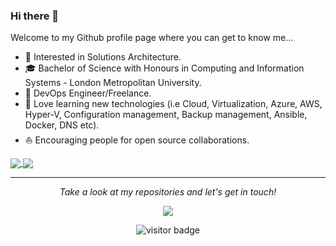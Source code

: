 ### Hi there 👋

<!--- ![](https://github.com/hybridadmin/hybridadmin/blob/main/banner.png) --->

Welcome to my Github profile page where you can get to know me...

* 🧐   Interested in Solutions Architecture.
* 🎓   Bachelor of Science with Honours in Computing and Information Systems - London Metropolitan University.
* 💼   DevOps Engineer/Freelance.
* 🌱   Love learning new technologies (i.e Cloud, Virtualization, Azure, AWS, Hyper-V, Configuration management, Backup management, Ansible, Docker, DNS etc).
* ⛵   Encouraging people for open source collaborations.


<a href="https://github.com/hybridadmin">
  <img align="center" src="https://github-readme-stats.vercel.app/api/top-langs/?username=hybridadmin&hide=html,css&theme=radical&layout=compact" />
</a>
<a href="https://github.com/hybridadmin">
  <img align="center" src="https://github-readme-stats.vercel.app/api?username=hybridadmin&count_private=true&theme=radical&hide=contribs&show_icons=true&hide_title=true" />
</a>

<hr>
<p align="center">
  <i>Take a look at my repositories and let's get in touch!</i>

<p align="center">
<a href= "https://www.linkedin.com/in/tinashe-chikomo/"><img src="https://img.shields.io/badge/linkedin-%230077B5.svg?&style=for-the-badge&logo=linkedin&logoColor=white"/></a>
</p>

<p  align="center">
<img src="https://visitor-badge.laobi.icu/badge?page_id=hybridadmin" alt="visitor badge"/>
</p>

</p>
